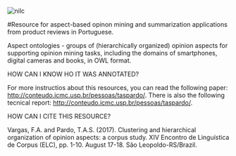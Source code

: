 
![nilc](https://user-images.githubusercontent.com/19657817/70325238-569e9c00-1810-11ea-8063-d3ee70dfb7fc.png)

#Resource for aspect-based opinon mining and summarization applications from product reviews in Portuguese.


Aspect ontologies - groups of (hierarchically organized) opinion aspects for supporting opinion mining tasks, including the domains of smartphones, digital cameras and books, in OWL format.


HOW CAN I KNOW HO IT WAS ANNOTATED?

For more instructios about this resources, you can read the following paper: http://conteudo.icmc.usp.br/pessoas/taspardo/. There is also the following tecnical report: http://conteudo.icmc.usp.br/pessoas/taspardo/.


HOW CAN I CITE THIS RESOURCE?

Vargas, F.A. and Pardo, T.A.S. (2017). Clustering and hierarchical organization of opinion aspects: a corpus study. XIV Encontro de Linguística de Corpus (ELC), pp. 1-10. August 17-18. São Leopoldo-RS/Brazil.
